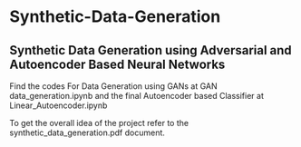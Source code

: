 # Synthetic-Data-Generation
## Synthetic Data Generation using Adversarial and Autoencoder Based Neural Networks


Find the codes For Data Generation using GANs at GAN data_generation.ipynb and the final Autoencoder based Classifier at Linear_Autoencoder.ipynb

To get the overall idea of the project refer to the synthetic_data_generation.pdf document.
